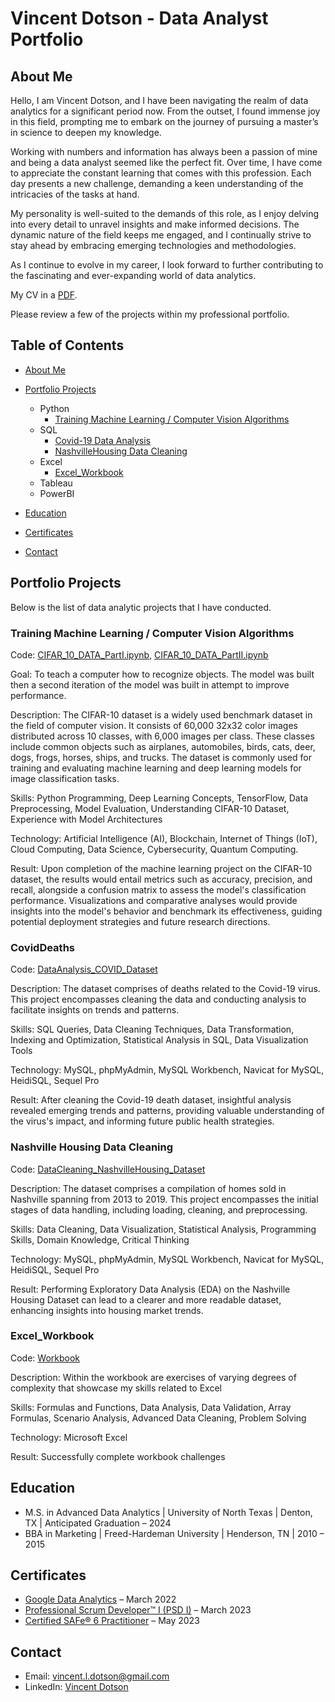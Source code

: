 # Vincent Dotson - Data Analyst Portfolio

## About Me

Hello, I am Vincent Dotson, and I have been navigating the realm of data analytics for a significant period now. From the outset, I found immense joy in this field, prompting me to embark on the journey of pursuing a master’s in science to deepen my knowledge.

Working with numbers and information has always been a passion of mine and being a data analyst seemed like the perfect fit. Over time, I have come to appreciate the constant learning that comes with this profession. Each day presents a new challenge, demanding a keen understanding of the intricacies of the tasks at hand.

My personality is well-suited to the demands of this role, as I enjoy delving into every detail to unravel insights and make informed decisions. The dynamic nature of the field keeps me engaged, and I continually strive to stay ahead by embracing emerging technologies and methodologies.

As I continue to evolve in my career, I look forward to further contributing to the fascinating and ever-expanding world of data analytics.

My CV in a [PDF](https://github.com/vince-564/PortfolioProjects/blob/main/Resume.pdf).

Please review a few of the projects within my professional portfolio.
## Table of Contents
* [About Me](https://github.com/vince-564/PortfolioProjects?tab=readme-ov-file#about-me)

* [Portfolio Projects](https://github.com/vince-564/PortfolioProjects?tab=readme-ov-file#portfolio-projects)
  * Python
    * [Training Machine Learning / Computer Vision Algorithms](https://github.com/vince-564/PortfolioProjects/blob/main/README.md#training-machine-learning--computer-vision-algorithms)
  * SQL
    * [Covid-19 Data Analysis](https://github.com/vince-564/PortfolioProjects/blob/main/README.md#coviddeaths)
    * [NashvilleHousing Data Cleaning](https://github.com/vince-564/PortfolioProjects/blob/main/README.md#nashville-housing-data-cleaning)
  * Excel
    * [Excel_Workbook](https://github.com/vince-564/PortfolioProjects?tab=readme-ov-file#excel_workbook)
  * Tableau
  * PowerBI
    
* [Education](https://github.com/vince-564/PortfolioProjects/blob/main/README.md#education)
  
* [Certificates](https://github.com/vince-564/PortfolioProjects/blob/main/README.md#certificates)
  
* [Contact](https://github.com/vince-564/PortfolioProjects/blob/main/README.md#contact)
## Portfolio Projects
Below is the list of data analytic projects that I have conducted.
### Training Machine Learning / Computer Vision Algorithms
Code: [CIFAR_10_DATA_PartI.ipynb](Python/CIFAR_10_DATA_PartI.ipynb), [CIFAR_10_DATA_PartII.ipynb](Python/CIFAR_10_DATA_PartII.ipynb)

Goal: To teach a computer how to recognize objects. The model was built then a second iteration of the model was built in attempt to improve performance.

Description: The CIFAR-10 dataset is a widely used benchmark dataset in the field of computer vision. It consists of 60,000 32x32 color images distributed across 10 classes, with 6,000 images per class. These classes include common objects such as airplanes, automobiles, birds, cats, deer, dogs, frogs, horses, ships, and trucks. The dataset is commonly used for training and evaluating machine learning and deep learning models for image classification tasks.

Skills: Python Programming, Deep Learning Concepts, TensorFlow, Data Preprocessing, Model Evaluation, Understanding CIFAR-10 Dataset, Experience with Model Architectures

Technology: Artificial Intelligence (AI), Blockchain, Internet of Things (IoT), Cloud Computing, Data Science, Cybersecurity, Quantum Computing.

Result: Upon completion of the machine learning project on the CIFAR-10 dataset, the results would entail metrics such as accuracy, precision, and recall, alongside a confusion matrix to assess the model's classification performance. Visualizations and comparative analyses would provide insights into the model's behavior and benchmark its effectiveness, guiding potential deployment strategies and future research directions.
### CovidDeaths
Code: [DataAnalysis_COVID_Dataset](SQL/DataAnalysis_Examples)

Description: The dataset comprises of deaths related to the Covid-19 virus. This project encompasses cleaning the data and conducting analysis to facilitate insights on trends and patterns.

Skills: SQL Queries, Data Cleaning Techniques, Data Transformation, Indexing and Optimization, Statistical Analysis in SQL, Data Visualization Tools

Technology: MySQL, phpMyAdmin, MySQL Workbench, Navicat for MySQL, HeidiSQL, Sequel Pro

Result: After cleaning the Covid-19 death dataset, insightful analysis revealed emerging trends and patterns, providing valuable understanding of the virus's impact, and informing future public health strategies.
### Nashville Housing Data Cleaning
Code: [DataCleaning_NashvilleHousing_Dataset](SQL/DataCleaning_Examples)

Description: The dataset comprises a compilation of homes sold in Nashville spanning from 2013 to 2019. This project encompasses the initial stages of data handling, including loading, cleaning, and preprocessing.

Skills: Data Cleaning, Data Visualization, Statistical Analysis, Programming Skills, Domain Knowledge, Critical Thinking

Technology: MySQL, phpMyAdmin, MySQL Workbench, Navicat for MySQL, HeidiSQL, Sequel Pro

Result: Performing Exploratory Data Analysis (EDA) on the Nashville Housing Dataset can lead to a clearer and more readable dataset, enhancing insights into housing market trends.
### Excel_Workbook
Code: [Workbook](https://github.com/vince-564/PortfolioProjects/blob/main/Excel/Excel_WorkBook.xlsx)

Description: Within the workbook are exercises of varying degrees of complexity that showcase my skills related to Excel

Skills: Formulas and Functions, Data Analysis, Data Validation, Array Formulas, Scenario Analysis, Advanced Data Cleaning, Problem Solving

Technology: Microsoft Excel

Result: Successfully complete workbook challenges
## Education
* M.S. in Advanced Data Analytics | University of North Texas | Denton, TX | Anticipated Graduation – 2024
* BBA in Marketing | Freed-Hardeman University | Henderson, TN | 2010 – 2015

## Certificates
* [Google Data Analytics](https://www.credly.com/badges/76ddf835-5084-44d6-97a2-244200cc2675) – March 2022
* [Professional Scrum Developer™ I (PSD I)](https://www.credly.com/badges/b29a262a-2e62-4890-8c3d-24e909320103/linked_in) – March 2023
* [Certified SAFe® 6 Practitioner](https://www.credly.com/badges/128c635e-d92f-4eea-bbfa-7ebf38fcd6f0/public_url) – May 2023
## Contact
* Email: [vincent.l.dotson@gmail.com](mailto:vincent.l.dotson@gmail.com)
* LinkedIn: [Vincent Dotson](www.linkedin.com/in/vincent-dotson-a46244b5)
